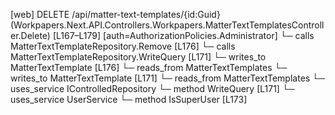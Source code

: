 [web] DELETE /api/matter-text-templates/{id:Guid}  (Workpapers.Next.API.Controllers.Workpapers.MatterTextTemplatesController.Delete)  [L167–L179] [auth=AuthorizationPolicies.Administrator]
  └─ calls MatterTextTemplateRepository.Remove [L176]
  └─ calls MatterTextTemplateRepository.WriteQuery [L171]
  └─ writes_to MatterTextTemplate [L176]
    └─ reads_from MatterTextTemplates
  └─ writes_to MatterTextTemplate [L171]
    └─ reads_from MatterTextTemplates
  └─ uses_service IControlledRepository<MatterTextTemplate>
    └─ method WriteQuery [L171]
  └─ uses_service UserService
    └─ method IsSuperUser [L173]

